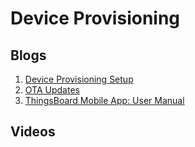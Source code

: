 # Device Provisioning

## Blogs
1. [Device Provisioning Setup](https://buildstorm.com/blog/thingsboard-iot-device-provisioning-setup/)
2. [OTA Updates](https://buildstorm.com/blog/thingsboard-ota-updates/)
3. [ThingsBoard Mobile App: User Manual](https://buildstorm.com/blog/thingsboard-mobile-app-user-manual/)

## Videos

